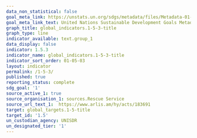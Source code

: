 ```yaml
---
data_non_statistical: false
goal_meta_link: https://unstats.un.org/sdgs/metadata/files/Metadata-01-05-03.pdf
goal_meta_link_text: United Nations Sustainable Development Goals Metadata (pdf 894kB)
graph_title: global_indicators.1-5-3-title
graph_type: line
indicator_available: text.group_1
data_display: false
indicator: 1.5.3
indicator_name: global_indicators.1-5-3-title
indicator_sort_order: 01-05-03
layout: indicator
permalink: /1-5-3/
published: true
reporting_status: complete
sdg_goal: '1'
source_active_1: true
source_organisation_1: sources.Rescue Service
source_url_text_1:  https://www.arlis.am/hy/acts/183691
target: global_targets.1-5-title
target_id: '1.5'
un_custodian_agency: UNISDR
un_designated_tier: '1'
---
```

